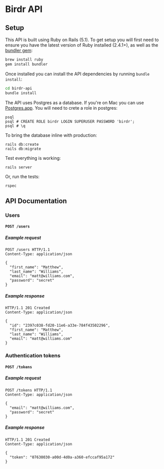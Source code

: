 # Birdr API

## Setup

This API is built using Ruby on Rails (5.1). To get setup you will first need to ensure you have the latest version of Ruby installed (2.4.1+), as well as the [bundler gem](http://bundler.io/):

```bash
brew install ruby
gem install bundler
```

Once installed you can install the API dependencies by running `bundle install`:

```bash
cd birdr-api
bundle install
```

The API uses Postgres as a database. If you're on Mac you can use [Postgres.app](https://postgresapp.com/). You will need to crete a role in postgres:

```
psql
psql # CREATE ROLE birdr LOGIN SUPERUSER PASSWORD 'birdr';
psql # \q
```

To bring the database inline with production:

```
rails db:create
rails db:migrate
```

Test everything is working:

```
rails server
```

Or, run the tests:

```
rspec
```

## API Documentation

### Users
#### `POST /users`

##### Example request
```http
POST /users HTTP/1.1
Content-Type: application/json

{
  "first_name": "Matthew",
  "last_name": "Williams",
  "email": "matt@williams.com",
  "password": "secret"
}
```

##### Example response

```http
HTTP/1.1 201 Created
Content-Type: application/json

{
  "id": "2397c038-fd20-11e6-a33e-784f43502296",
  "first_name": "Matthew",
  "last_name": "Williams",
  "email": "matt@williams.com"
}
```

### Authentication tokens
#### `POST /tokens`

##### Example request
```http
POST /tokens HTTP/1.1
Content-Type: application/json

{
  "email": "matt@williams.com",
  "password": "secret"
}
```

##### Example response

```http
HTTP/1.1 201 Created
Content-Type: application/json

{
  "token": "07630030-a00d-4d0a-a360-efccaf95a172"
}
```
